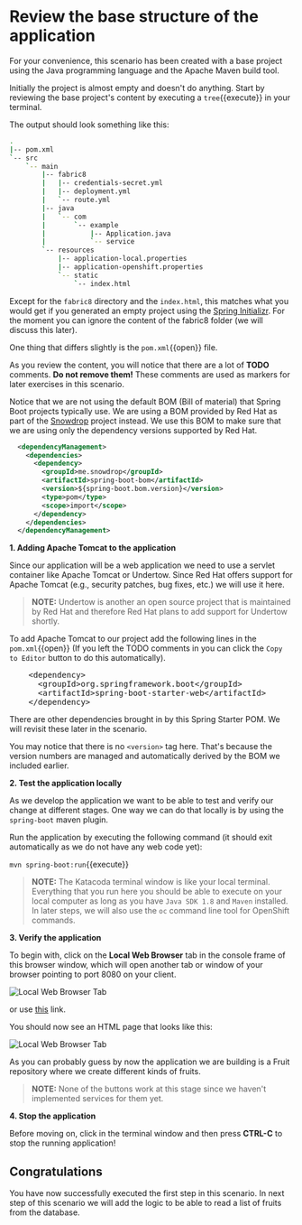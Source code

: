 # Review the base structure of the application

For your convenience, this scenario has been created with a base project using the Java programming language and the Apache Maven build tool.

Initially the project is almost empty and doesn't do anything. Start by reviewing the base project's content by executing a ``tree``{{execute}} in your terminal.

The output should look something like this:

```sh
.
|-- pom.xml
`-- src
    `-- main
        |-- fabric8
        |   |-- credentials-secret.yml
        |   |-- deployment.yml
        |   `-- route.yml
        |-- java
        |   `-- com
        |       `-- example
        |           |-- Application.java
        |           `-- service
        `-- resources
            |-- application-local.properties
            |-- application-openshift.properties
            `-- static
                `-- index.html
```


Except for the `fabric8` directory and the `index.html`, this matches what you would get if you generated an empty project using the [Spring Initializr](https://start.spring.io). For the moment you can ignore the content of the fabric8 folder (we will discuss this later).

One thing that differs slightly is the ``pom.xml``{{open}} file.

As you review the content, you will notice that there are a lot of **TODO** comments. **Do not remove them!** These comments are used as markers for later exercises in this scenario. 

Notice that we are not using the default BOM (Bill of material) that Spring Boot projects typically use. We are using a BOM provided by Red Hat as part of the [Snowdrop](http://snowdrop.me/) project instead. We use this BOM to make sure that we are using only the dependency versions supported by Red Hat.

```xml
  <dependencyManagement>
    <dependencies>
      <dependency>
        <groupId>me.snowdrop</groupId>
        <artifactId>spring-boot-bom</artifactId>
        <version>${spring-boot.bom.version}</version>
        <type>pom</type>
        <scope>import</scope>
      </dependency>
    </dependencies>
  </dependencyManagement>
```

**1. Adding Apache Tomcat to the application**

Since our application will be a web application we need to use a servlet container like Apache Tomcat or Undertow. Since Red Hat offers support for Apache Tomcat (e.g., security patches, bug fixes, etc.) we will use it here. 

>**NOTE:** Undertow is another an open source project that is maintained by Red Hat and therefore Red Hat plans to add support for Undertow shortly.

To add Apache Tomcat to our project add the following lines in the ``pom.xml``{{open}} (If you left the TODO comments in you can click the `Copy to Editor` button to do this automatically).

<pre class="file" data-filename="pom.xml" data-target="insert" data-marker="<!-- TODO: Add web (tomcat) dependency here -->">
    &lt;dependency&gt;
      &lt;groupId&gt;org.springframework.boot&lt;/groupId&gt;
      &lt;artifactId&gt;spring-boot-starter-web&lt;/artifactId&gt;
    &lt;/dependency&gt;
</pre>

There are other dependencies brought in by this Spring Starter POM. We will revisit these later in the scenario.

You may notice that there is no `<version>` tag here. That's because the version numbers are managed and automatically derived by the BOM we included earlier. 

**2. Test the application locally**

As we develop the application we want to be able to test and verify our change at different stages. One way we can do that locally is by using the `spring-boot` maven plugin.

Run the application by executing the following command (it should exit automatically as we do not have any web code yet):

``mvn spring-boot:run``{{execute}}

>**NOTE:** The Katacoda terminal window is like your local terminal. Everything that you run here you should be able to execute on your local computer as long as you have `Java SDK 1.8` and `Maven` installed. In later steps, we will also use the `oc` command line tool for OpenShift commands.

**3. Verify the application**

To begin with, click on the **Local Web Browser** tab in the console frame of this browser window, which will open another tab or window of your browser pointing to port 8080 on your client.

![Local Web Browser Tab](../../assets/middleware/rhoar-getting-started-spring/web-browser-tab.png)

or use [this](https://[[HOST_SUBDOMAIN]]-8080-[[KATACODA_HOST]].environments.katacoda.com/) link.

You should now see an HTML page that looks like this:

![Local Web Browser Tab](../../assets/middleware/rhoar-getting-started-spring/web-page.png)

As you can probably guess by now the application we are building is a Fruit repository where we create different kinds of fruits.

>**NOTE:** None of the buttons work at this stage since we haven't implemented services for them yet.

**4. Stop the application**

Before moving on, click in the terminal window and then press **CTRL-C** to stop the running application!

## Congratulations

You have now successfully executed the first step in this scenario. In next step of this scenario we will add the logic to be able to read a list of fruits from the database.

